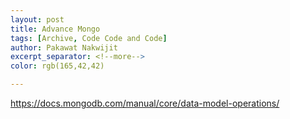 ```yaml
---
layout: post
title: Advance Mongo
tags: [Archive, Code Code and Code]
author: Pakawat Nakwijit
excerpt_separator: <!--more-->
color: rgb(165,42,42)

---
```


https://docs.mongodb.com/manual/core/data-model-operations/